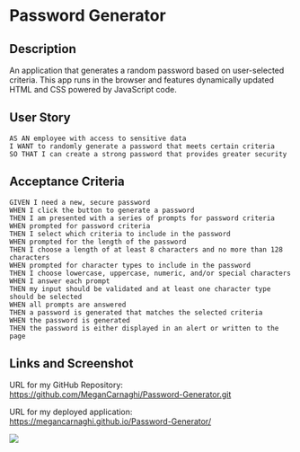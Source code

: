 # Password Generator

## Description

An application that generates a random password based on user-selected criteria. This app runs in the browser and features dynamically updated HTML and CSS powered by JavaScript code.

## User Story

```
AS AN employee with access to sensitive data
I WANT to randomly generate a password that meets certain criteria
SO THAT I can create a strong password that provides greater security
```

## Acceptance Criteria

```
GIVEN I need a new, secure password
WHEN I click the button to generate a password
THEN I am presented with a series of prompts for password criteria
WHEN prompted for password criteria
THEN I select which criteria to include in the password
WHEN prompted for the length of the password
THEN I choose a length of at least 8 characters and no more than 128 characters
WHEN prompted for character types to include in the password
THEN I choose lowercase, uppercase, numeric, and/or special characters
WHEN I answer each prompt
THEN my input should be validated and at least one character type should be selected
WHEN all prompts are answered
THEN a password is generated that matches the selected criteria
WHEN the password is generated
THEN the password is either displayed in an alert or written to the page
```

## Links and Screenshot

URL for my GitHub Repository: https://github.com/MeganCarnaghi/Password-Generator.git

URL for my deployed application: https://megancarnaghi.github.io/Password-Generator/


![](screenshots/Password-Generator-Final-Product.jpg)


